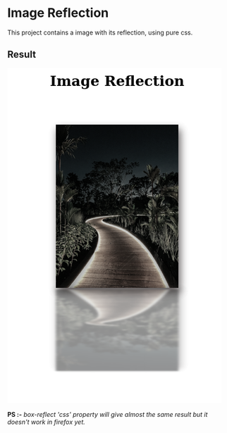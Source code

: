 # Image Reflection

This project contains a image with its reflection, using pure css.

## Result
![Image Reflection](/res/images/Result_image_reflection.png)

**PS :-** _box-reflect 'css' property will give almost the same result but it doesn't work in firefox yet._